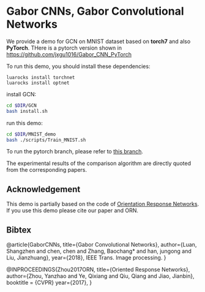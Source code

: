 # Gabor CNNs, Gabor Convolutional Networks

We provide a demo for GCN on MNIST dataset based on **torch7** and also **PyTorch**.
THere is a pytorch version shown in https://github.com/jxgu1016/Gabor_CNN_PyTorch

To run this demo, you should  install these dependencies:
```
luarocks install torchnet
luarocks install optnet
```

install GCN:
```bash
cd $DIR/GCN
bash install.sh
```

run this demo:
```bash
cd $DIR/MNIST_demo
bash ./scripts/Train_MNIST.sh
```
To run the pytorch branch, please refer to [this branch](https://github.com/bczhangbczhang/Gabor-Convolutional-Networks/tree/pytorch).

The experimental results of the comparison algorithm are directly quoted from the corresponding papers. 

## Acknowledgement
This demo is partially based on the code of [Orientation Response Networks](http://zhouyanzhao.github.io/ORN/).
If you use this demo please cite our paper and ORN. 

## Bibtex

@article{GaborCNNs, title={Gabor Convolutional Networks}, author={Luan, Shangzhen and chen, chen and Zhang,  Baochang*   and han, jungong and Liu, Jianzhuang}, year={2018}, IEEE Trans. Image processing.  }

@INPROCEEDINGS{Zhou2017ORN,
  title={Oriented Response Networks},
  author={Zhou, Yanzhao and Ye, Qixiang and Qiu, Qiang and Jiao, Jianbin},
  booktitle = {CVPR}
  year={2017},
}

